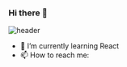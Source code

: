 ### Hi there 👋
![header](https://capsule-render.vercel.app/api?type=waving)
- 🌱 I’m currently learning React
- 📫 How to reach me: 
<!--

**mymooss/mymooss** is a ✨ _special_ ✨ repository because its `README.md` (this file) appears on your GitHub profile.

Here are some ideas to get you started:

- 🔭 I’m currently working on ...
- 🌱 I’m currently learning ...
- 👯 I’m looking to collaborate on ...
- 🤔 I’m looking for help with ...
- 💬 Ask me about ...
- 📫 How to reach me: ...
- 😄 Pronouns: ...
- ⚡ Fun fact: ...
-->

